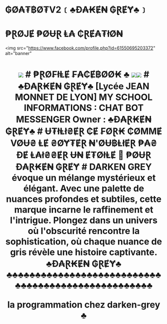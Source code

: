 # ₲Ø₳₮฿Ø₮V2﹝♣️Đ₳₭Ɇ₦ ₲ⱤɆɎ♣️﹞
# ₱ⱤØJɆ ₱ØɄⱤ Ⱡ₳ ₵ⱤɆ₳₮łØ₦ </h1>
<img
src="https://www.facebook.com/profile.php?id=61550695203372" alt="banner"
<h1 align="center"><img src="width"=22px>
# ₱ⱤØ₣łⱠɆ ₣₳₵Ɇ฿ØØ₭ ♣️
<img
src="https://www.facebook.com/profile.php?id=61550695203372"><img src="https://images.app.goo.gl/9euK6WZX24LxemSp8.jpg"
widht="22px">
# ♣️Đ₳Ɽ₭Ɇ₦ ₲ⱤɆɎ♣️ [Lycée JEAN MONNET DE LYON] MY SCHOOL INFORMATIONS : CHAT BOT MESSENGER 
Owner : ♣️Đ₳Ɽ₭Ɇ₦ ₲ⱤɆɎ♣️
# Ʉ₮łⱠł₴ɆⱤ ₵Ɇ ₣ØⱤ₭ ₵ØMMɆ VØɄ₴ ⱠɆ ₴ØɎ₮ɆⱤ ₦'ØɄ฿ⱠłɆⱤ ₱₳₴ ĐɆ Ⱡ₳ł₴₴ɆⱤ Ʉ₦ Ɇ₮ØłⱠɆ 🌟 ₱ØɄⱤ Đ₳Ɽ₭Ɇ₦ ₲ⱤɆɎ 
# DARKEN GREY évoque un mélange mystérieux et élégant. Avec une palette de nuances profondes et subtiles, cette marque incarne le raffinement et l'intrigue. Plongez dans un univers où l'obscurité rencontre la sophistication, où chaque nuance de gris révèle une histoire captivante.
♣️Đ₳Ɽ₭Ɇ₦ ₲ⱤɆɎ♣️
♣️♣️♣️♣️♣️♣️♣️♣️♣️♣️♣️♣️♣️♣️♣️♣️♣️♣️♣️♣️♣️♣️♣️♣️♣️♣️♣️♣️♣️♣️♣️♣️♣️♣️♣️♣️♣️♣️♣️♣️♣️♣️♣️♣️♣️♣️♣️♣️♣️♣️♣️

  
la programmation chez darken-grey ♣️
